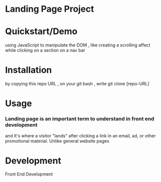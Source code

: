 # Landing Page Project

# Quickstart/Demo
using JavaScript to manipulate the DOM , like creating a scrolling affect while clicking on a section on a nav bar

# Installation
by copying this repo URL , on your git bash , write git clone [repo-URL]

# Usage
### Landing page is an important term to understand in front end development
and It's where a visitor "lands" after clicking a link in an email, ad, or other promotional material. Unlike general website pages

# Development
Front End Development
